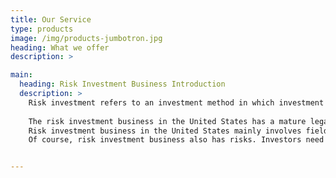 ```yaml
---
title: Our Service
type: products
image: /img/products-jumbotron.jpg
heading: What we offer
description: >

main:
  heading: Risk Investment Business Introduction
  description: >
    Risk investment refers to an investment method in which investment companies or individuals provide funds and management experience and other resources to start-up or high-growth potential enterprises in order to obtain high returns. In the United States, risk investment business has become a mainstream form of investment in the investment market.  
    
    The risk investment business in the United States has a mature legal and regulatory system, as well as rich investment experience and resources. Risk investment companies in the United States usually invest in start-up companies in the early stages or high-growth stages to achieve higher returns. At the same time, risk investment companies in the United States actively participate in the management and decision-making of invested companies, providing professional support in strategic planning, market development, human resources, and other aspects.
    Risk investment business in the United States mainly involves fields such as high-tech, biotechnology, and clean technology. Enterprises in these fields usually have high growth potential and market prospects. Risk investment companies in the United States also invest globally to find more opportunities for high-growth potential enterprises.
    Of course, risk investment business also has risks. Investors need to conduct comprehensive risk assessments and investment decisions before investing, and have a certain risk tolerance. Investment companies also need to establish a sound risk control mechanism to reduce investment risks and protect the legitimate rights and interests of investors.  


---
```



